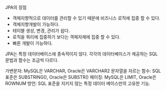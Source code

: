 JPA의 장점
- 객체지향적으로 데이터를 관리할 수 있기 때문에 비즈니스 로직에 집중 할 수 있다.
- 객체지향개발이 가능하다.
- 테이블 생성, 변경, 관리가 쉽다.
- 로직을 쿼리에 집중하기 보다는 객체자체에 집중 할 수 있다.
- 빠른 개발이 가능하다.


JPA는 특정 데이터베이스에 종속적이지 않다.
각각의 데이터베이스가 제공하는 SQL 문법과 함수는 조금씩 다르다.

가변문자: MySQL은 VARCHAR, Oracle은 VARCHAR2
문자열을 자르는 함수: SQL표준은 SUBSTRING(), Oracle은 SUBSTR()
페이징: MySQL은 LIMIT, Oracle은 ROWNUM
방언: SQL 표준을 지키지 않는 특정 데이터 베이스만의 고유한 기능.
